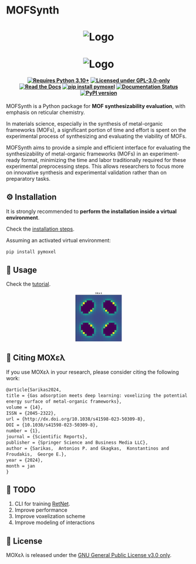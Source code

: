 # MOFSynth

<h1 align="center">
  <img alt="Logo" src="https://raw.githubusercontent.com/livaschar/mofsynth/blob/0.2/docs/images/synth_logo_cropped.svg"/>
</h1>
<h1 align="center">
  <img alt="Logo" src="https://github.com/livaschar/mofsynth/blob/0.2/docs/images/synth_logo_cropped.svg"/>
</h1>


<h4 align="center">
  
[![Requires Python 3.10+](https://img.shields.io/badge/Python-3.10%2B-blue?logo=python&logoColor=yellow&label=Python&labelColor=black&color=blue)](https://www.python.org/downloads/)
[![Licensed under GPL-3.0-only](https://img.shields.io/badge/GPL--3.0--only-gold?label=License&labelColor=black)](https://spdx.org/licenses/GPL-3.0-only.html)
[![Read the Docs](https://img.shields.io/badge/stable-green?logo=readthedocs&logoColor=blue&label=Read%20the%20Docs&labelColor=black)](https://moxel.readthedocs.io)
[![pip install pymoxel](https://img.shields.io/badge/install-blue?logo=pypi&logoColor=yellow&label=PyPI&labelColor=black)](https://pypi.org/project/pymoxel/)
[![Documentation Status](https://readthedocs.org/projects/moxel/badge/?version=stable)](https://moxel.readthedocs.io/en/stable/?badge=stable)
[![PyPI version](https://badge.fury.io/py/pymoxel.svg)](https://badge.fury.io/py/pymoxel)

</h4>

MOFSynth is a Python package for **MOF synthesizability evaluation**, with
emphasis on reticular chemistry.

In materials science, especially in the synthesis of metal-organic frameworks (MOFs),
a significant portion of time and effort is spent on the experimental process of synthesizing
and evaluating the viability of MOFs.

MOFSynth aims to provide a simple and efficient interface for evaluating
the synthesizability of metal-organic frameworks (MOFs) in an experiment-ready format,
minimizing the time and labor traditionally required for these experimental preprocessing steps.
This allows researchers to focus more on innovative synthesis and experimental validation
rather than on preparatory tasks.

## ⚙️  Installation
It is strongly recommended to **perform the installation inside a virtual environment**.

Check the [installation steps](https://moxel.readthedocs.io/en/stable/installation.html).

Assuming an activated virtual environment:
```sh
pip install pymoxel
```

## 📖 Usage
Check the [tutorial](https://moxel.readthedocs.io/en/stable/tutorial.html).

<p align="center">
  <img alt="Voxels" src="https://raw.githubusercontent.com/adosar/moxel/master/docs/source/images/voxels.gif" width="25%"/>
</p>

## 📰 Citing MOXελ
If you use ΜΟΧελ in your research, please consider citing the following work:

    @article{Sarikas2024,
    title = {Gas adsorption meets deep learning: voxelizing the potential energy surface of metal-organic frameworks},
    volume = {14},
    ISSN = {2045-2322},
    url = {http://dx.doi.org/10.1038/s41598-023-50309-8},
    DOI = {10.1038/s41598-023-50309-8},
    number = {1},
    journal = {Scientific Reports},
    publisher = {Springer Science and Business Media LLC},
    author = {Sarikas,  Antonios P. and Gkagkas,  Konstantinos and Froudakis,  George E.},
    year = {2024},
    month = jan
    }

## 📇 TODO
1. CLI for training [RetNet](https://www.nature.com/articles/s41598-023-50309-8).
2. Improve performance
3. Improve voxelization scheme
4. Improve modeling of interactions

## 📑 License
MOXελ is released under the [GNU General Public License v3.0 only](https://spdx.org/licenses/GPL-3.0-only.html).
